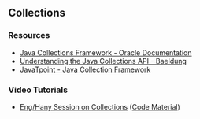 ## Collections

### Resources
- [Java Collections Framework - Oracle Documentation](https://docs.oracle.com/en/java/javase/15/docs/api/java.base/java/util/package-summary.html)
- [Understanding the Java Collections API - Baeldung](https://www.baeldung.com/java-collections)
- [JavaTpoint - Java Collection Framework](https://www.javatpoint.com/collections-in-java)

### Video Tutorials
- [Eng/Hany Session on Collections](https://drive.google.com/file/d/1vkm3dGhpLYVI5CSkQsiWG7H4uCUVImEW/view?usp=drive_link) ([Code Material](https://drive.google.com/file/d/1KnrPWc5IcuCFQ7z0gJQ0HJhc8uwHRNnV/view?usp=drive_link))
